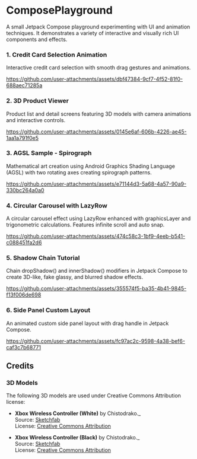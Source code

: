 # ComposePlayground

A small Jetpack Compose playground experimenting with UI and animation techniques. It demonstrates a variety of interactive and visually rich UI components and effects.
### 1. Credit Card Selection Animation

Interactive credit card selection with smooth drag gestures and animations.

https://github.com/user-attachments/assets/dbf47384-9cf7-4f52-81f0-688aec71285a

### 2. 3D Product Viewer

Product list and detail screens featuring 3D models with camera animations and interactive controls.

https://github.com/user-attachments/assets/0145e6af-606b-4226-ae45-1aa1a791f0e5

### 3. AGSL Sample - Spirograph

Mathematical art creation using Android Graphics Shading Language (AGSL) with two rotating axes
creating spirograph patterns.

https://github.com/user-attachments/assets/e71144d3-5a68-4a57-90a9-330bc264a0a0

### 4. Circular Carousel with LazyRow

A circular carousel effect using LazyRow enhanced with graphicsLayer and trigonometric calculations.
Features infinite scroll and auto snap.

https://github.com/user-attachments/assets/474c58c3-1bf9-4eeb-b541-c088451fa2d6

### 5. Shadow Chain Tutorial

Chain dropShadow() and innerShadow() modifiers in Jetpack Compose to create 3D-like, fake glassy,
and blurred shadow effects.

https://github.com/user-attachments/assets/355574f5-ba35-4b41-9845-f13f006de698

### 6. Side Panel Custom Layout

An animated custom side panel layout with drag handle in Jetpack Compose.

https://github.com/user-attachments/assets/fc97ac2c-9598-4a38-bef6-caf3c7b68771

## Credits

### 3D Models
The following 3D models are used under Creative Commons Attribution license:

- **Xbox Wireless Controller (White)** by Chistodrako._  
  Source: [Sketchfab](https://skfb.ly/o6Kox)  
  License: [Creative Commons Attribution](http://creativecommons.org/licenses/by/4.0/)

- **Xbox Wireless Controller (Black)** by Chistodrako._  
  Source: [Sketchfab](https://skfb.ly/o6Kou)  
  License: [Creative Commons Attribution](http://creativecommons.org/licenses/by/4.0/)
